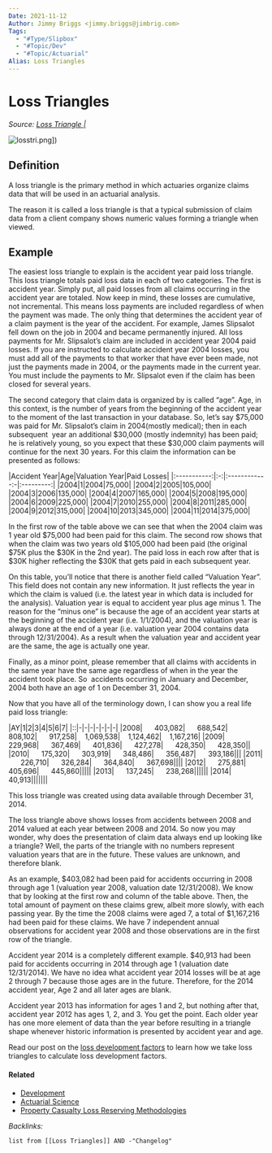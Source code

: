 ```yaml
---
Date: 2021-11-12
Author: Jimmy Briggs <jimmy.briggs@jimbrig.com>
Tags:
  - "#Type/Slipbox"
  - "#Topic/Dev"
  - "#Topic/Actuarial"
Alias: Loss Triangles
---
```


# Loss Triangles

*Source: [Loss Triangle |](http://www.hbactuarial.com/274-2/)*

![losstri.png](_assets/losstri.png)\])

## Definition

A loss triangle is the primary method in which actuaries organize claims data that will be used in an actuarial analysis. 

The reason it is called a loss triangle is that a typical submission of claim data from a client company shows numeric values forming a triangle when viewed.

## Example

The easiest loss triangle to explain is the accident year paid loss triangle. This loss triangle totals paid loss data in each of two categories. The first is accident year. Simply put, all paid losses from all claims occurring in the accident year are totaled. Now keep in mind, these losses are cumulative, not incremental. This means loss payments are included regardless of when the payment was made. The only thing that determines the accident year of a claim payment is the year of the accident. For example, James Slipsalot  fell down on the job in 2004 and became permanently injured. All loss payments for Mr. Slipsalot’s claim are included in accident year 2004 paid losses. If you are instructed to calculate accident year 2004 losses, you must add all of the payments to that worker that have ever been made, not just the payments made in 2004, or the payments made in the current year. You must include the payments to Mr. Slipsalot even if the claim has been closed for several years.

The second category that claim data is organized by is called “age”. Age, in this context, is the number of years from the beginning of the accident year to the moment of the last transaction in your database. So, let’s say $75,000 was paid for Mr. Slipsalot’s claim in 2004(mostly medical); then in each subsequent  year an additional $30,000 (mostly indemnity) has been paid; he is relatively young, so you expect that these $30,000 claim payments will continue for the next 30 years. For this claim the information can be presented as follows:

|Accident Year|Age|Valuation Year|Paid Losses|
|:-----------:|:-:|:------------:-|:---------:|
|2004|1|2004|75,000|
|2004|2|2005|105,000|
|2004|3|2006|135,000|
|2004|4|2007|165,000|
|2004|5|2008|195,000|
|2004|6|2009|225,000|
|2004|7|2010|255,000|
|2004|8|2011|285,000|
|2004|9|2012|315,000|
|2004|10|2013|345,000|
|2004|11|2014|375,000|

In the first row of the table above we can see that when the 2004 claim was 1 year old $75,000 had been paid for this claim. The second row shows that when the claim was two years old $105,000 had been paid (the original $75K plus the $30K in the 2nd year). The paid loss in each row after that is $30K higher reflecting the $30K that gets paid in each subsequent year.

On this table, you’ll notice that there is another field called “Valuation Year”. This field does not contain any new information. It just reflects the year in which the claim is valued (i.e. the latest year in which data is included for the analysis). Valuation year is equal to accident year plus age minus 1. The reason for the “minus one” is because the age of an accident year starts at the beginning of the accident year (i.e. 1/1/2004), and the valuation year is always done at the end of a year (i.e. valuation year 2004 contains data through 12/31/2004). As a result when the valuation year and accident year are the same, the age is actually one year.

Finally, as a minor point, please remember that all claims with accidents in the same year have the same age regardless of when in the year the accident took place. So  accidents occurring in January and December, 2004 both have an age of 1 on December 31, 2004.

Now that you have all of the terminology down, I can show you a real life paid loss triangle:

|AY|1|2|3|4|5|6|7|
|::|-|-|-|-|-|-|-|
|2008|      403,082|      688,542|      808,102|      917,258|    1,069,538|    1,124,462|    1,167,216|
|2009|      229,968|      367,469|      401,836|      427,278|      428,350|      428,350||
|2010|      175,320|      303,919|      348,486|      356,487|      393,186|||
|2011|      226,710|      326,284|      364,840|      367,698||||
|2012|      275,881|      405,696|      445,860|||||
|2013|      137,245|      238,268||||||
|2014|        40,913|||||||

This loss triangle was created using data available through December 31, 2014.

The loss triangle above shows losses from accidents between 2008 and 2014 valued at each year between 2008 and 2014. So now you may wonder, why does the presentation of claim data always end up looking like a triangle? Well, the parts of the triangle with no numbers represent valuation years that are in the future. These values are unknown, and therefore blank.

As an example, $403,082 had been paid for accidents occurring in 2008 through age 1 (valuation year 2008, valuation date 12/31/2008). We know that by looking at the first row and column of the table above. Then, the total amount of payment on these claims grew, albeit more slowly, with each passing year. By the time the 2008 claims were aged 7, a total of $1,167,216 had been paid for these claims. We have 7 independent annual observations for accident year 2008 and those observations are in the first row of the triangle.

Accident year 2014 is a completely different example. $40,913 had been paid for accidents occurring in 2014 through age 1 (valuation date 12/31/2014). We have no idea what accident year 2014 losses will be at age 2 through 7 because those ages are in the future. Therefore, for the 2014 accident year, Age 2 and all later ages are blank.

Accident year 2013 has information for ages 1 and 2, but nothing after that, accident year 2012 has ages 1, 2, and 3. You get the point. Each older year has one more element of data than the year before resulting in a triangle shape whenever historic information is presented by accident year and age.

Read our post on the [loss development factors](http://www.hbactuarial.com/loss-development-factor/ "Loss Development Factor") to learn how we take loss triangles to calculate loss development factors.

#### Related

* [Development](../MOCs/Development.md)
* [Actuarial Science](../MOCs/Actuarial%20Science.md)
* [Property Casualty Loss Reserving Methodologies](Property%20Casualty%20Loss%20Reserving%20Methodologies.md)

*Backlinks:*

````dataview
list from [[Loss Triangles]] AND -"Changelog"
````
